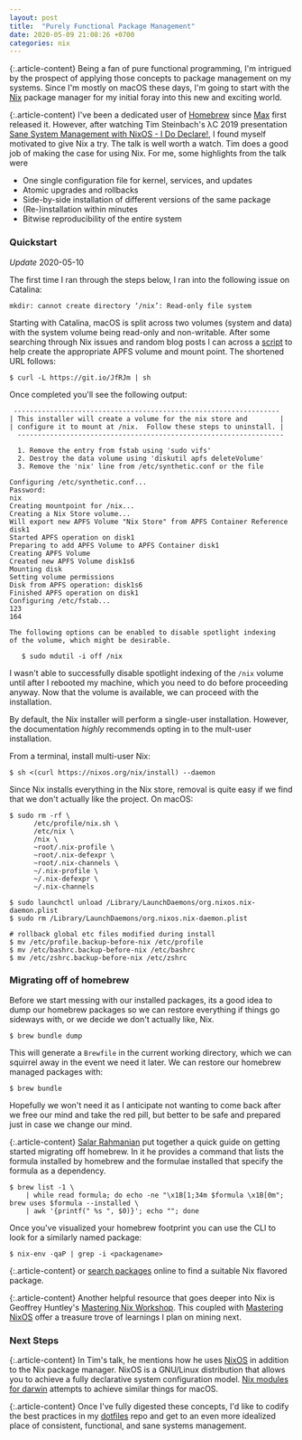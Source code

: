 ```yaml
---
layout: post
title:  "Purely Functional Package Management"
date: 2020-05-09 21:08:26 +0700
categories: nix
---
```


{:.article-content}
Being a fan of pure functional programming, I'm intrigued by the prospect of
applying those concepts to package management on my systems. Since I'm mostly
on macOS these days, I'm going to start with the [Nix][1] package manager for
my initial foray into this new and exciting world.

{:.article-content}
I've been a dedicated user of [Homebrew][2] since [Max][3] first released it.
However, after watching Tim Steinbach's &#955;C 2019 presentation [Sane System
Management with NixOS - I Do Declare!][4], I found myself motivated to give Nix
a try. The talk is well worth a watch. Tim does a good job of making the case
for using Nix. For me, some highlights from the talk were

* One single configuration file for kernel, services, and updates
* Atomic upgrades and rollbacks
* Side-by-side installation of different versions of the same package
* (Re-)installation within minutes
* Bitwise reproducibility of the entire system

### Quickstart

*Update* 2020-05-10

The first time I ran through the steps below, I ran into the following issue on
Catalina:

```
mkdir: cannot create directory ‘/nix’: Read-only file system
```

Starting with Catalina, macOS is split across two volumes (system and data) with
the system volume being read-only and non-writable. After some searching through
Nix issues and random blog posts I can across a [script][12] to help create the
appropriate APFS volume and mount point. The shortened URL follows:

```
$ curl -L https://git.io/JfRJm | sh
```

Once completed you'll see the following output:

```
 ------------------------------------------------------------------
| This installer will create a volume for the nix store and        |
| configure it to mount at /nix.  Follow these steps to uninstall. |
  ------------------------------------------------------------------

  1. Remove the entry from fstab using 'sudo vifs'
  2. Destroy the data volume using 'diskutil apfs deleteVolume'
  3. Remove the 'nix' line from /etc/synthetic.conf or the file

Configuring /etc/synthetic.conf...
Password:
nix
Creating mountpoint for /nix...
Creating a Nix Store volume...
Will export new APFS Volume "Nix Store" from APFS Container Reference disk1
Started APFS operation on disk1
Preparing to add APFS Volume to APFS Container disk1
Creating APFS Volume
Created new APFS Volume disk1s6
Mounting disk
Setting volume permissions
Disk from APFS operation: disk1s6
Finished APFS operation on disk1
Configuring /etc/fstab...
123
164

The following options can be enabled to disable spotlight indexing
of the volume, which might be desirable.

   $ sudo mdutil -i off /nix
```

I wasn't able to successfully disable spotlight indexing of the `/nix` volume
until after I rebooted my machine, which you need to do before proceeding anyway.
Now that the volume is available, we can proceed with the installation.

By default, the Nix installer will perform a single-user installation. However,
the documentation *highly* recommends opting in to the mult-user installation.

From a terminal, install multi-user Nix:
```
$ sh <(curl https://nixos.org/nix/install) --daemon
```

Since Nix installs everything in the Nix store, removal is quite easy if we
find that we don't actually like the project. On macOS:
```
$ sudo rm -rf \
      /etc/profile/nix.sh \
      /etc/nix \
      /nix \
      ~root/.nix-profile \
      ~root/.nix-defexpr \
      ~root/.nix-channels \
      ~/.nix-profile \
      ~/.nix-defexpr \
      ~/.nix-channels

$ sudo launchctl unload /Library/LaunchDaemons/org.nixos.nix-daemon.plist
$ sudo rm /Library/LaunchDaemons/org.nixos.nix-daemon.plist

# rollback global etc files modified during install
$ mv /etc/profile.backup-before-nix /etc/profile
$ mv /etc/bashrc.backup-before-nix /etc/bashrc
$ mv /etc/zshrc.backup-before-nix /etc/zshrc
```

### Migrating off of homebrew
Before we start messing with our installed packages, its a good idea to dump
our homebrew packages so we can restore everything if things go sideways with,
or we decide we don't actually like, Nix.

```
$ brew bundle dump
```

This will generate a `Brewfile` in the current working directory, which we can
squirrel away in the event we need it later. We can restore our homebrew managed
packages with:

```
$ brew bundle
```

Hopefully we won't need it as I anticipate not wanting to come back after
we free our mind and take the red pill, but better to be safe and prepared just
in case we change our mind.

{:.article-content}
[Salar Rahmanian][7] put together a quick guide on getting started migrating
off homebrew. In it he provides a command that lists the formula installed by
homebrew and the formulae installed that specify the formula as a dependency.
```
$ brew list -1 \
    | while read formula; do echo -ne "\x1B[1;34m $formula \x1B[0m"; brew uses $formula --installed \
    | awk '{printf(" %s ", $0)}'; echo ""; done
```

Once you've visualized your homebrew footprint you can use the CLI to look for
a similarly named package:
```
$ nix-env -qaP | grep -i <packagename>
```

{:.article-content}
or [search packages][8] online to find a suitable Nix flavored package.

{:.article-content}
Another helpful resource that goes deeper into Nix is Geoffrey Huntley's
[Mastering Nix Workshop][9]. This coupled with [Mastering NixOS][10] offer a
treasure trove of learnings I plan on mining next.

### Next Steps

{:.article-content}
In Tim's talk, he mentions how he uses [NixOS][5] in addition to the Nix package
manager. NixOS is a GNU/Linux distribution that allows you to achieve a fully
declarative system configuration model. [Nix modules for darwin][6] attempts to
achieve similar things for macOS.

{:.article-content}
Once I've fully digested these concepts, I'd like to codify the best practices in
my [dotfiles][11] repo and get to an even more idealized place of consistent,
functional, and sane systems management.


[1]:  https://nixos.org/nix/
[2]:  https://brew.sh/
[3]:  https://mxcl.dev/
[4]:  https://www.youtube.com/watch?v=_LDzO5_d1a0
[5]:  https://nixos.org/
[6]:  https://github.com/LnL7/nix-darwin
[7]:  https://www.softinio.com/post/moving-from-homebrew-to-nix-package-manager
[8]:  https://nixos.org/nixos/packages.html
[9]:  https://github.com/ghuntley/workshops/tree/master/nix-workshop
[10]: https://github.com/ghuntley/workshops/tree/master/nixos-workshop
[11]: https://github.com/jopecko/dotfiles
[12]: https://github.com/LnL7/nix/blob/darwin-10.15-install/scripts/create-darwin-volume.sh